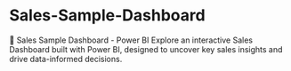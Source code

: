 # Sales-Sample-Dashboard
🚀 Sales Sample Dashboard - Power BI Explore an interactive Sales Dashboard built with Power BI, designed to uncover key sales insights and drive data-informed decisions.
